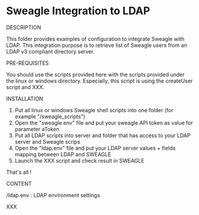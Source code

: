 # Sweagle Integration to LDAP
DESCRIPTION

This folder provides examples of configuration to integrate Sweagle with LDAP.
This integration purpose is to retrieve list of Sweagle users from an LDAP v3 compliant directory server.

PRE-REQUISITES

You should use the scripts provided here with the scripts provided under the linux or windows directory.
Especially, this script is using the createUser script and XXX.

INSTALLATION

1. Put all linux or windows Sweagle shell scripts into one folder (for example "/sweagle_scripts")
2. Open the "sweagle.env" file and put your sweagle API token as value for parameter aToken
3. Put all LDAP scripts into server and folder that has access to your LDAP server and Sweagle scrips
4. Open the "ldap.env" file and put your LDAP server values + fields mapping between LDAP and SWEAGLE
5. Launch the XXX script and check result in SWEAGLE

That's all !

CONTENT

/ldap.env         : LDAP environment settings

XXX

